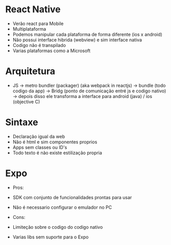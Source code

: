 # React Native
 - Verão react para Mobile
 - Multiplataforma
 - Podemos manipular cada plataforma de forma diferente (ios x android)
 - Não possui interface hibrida (webview) e sim interface nativa
 - Codigo não é transpilado
 - Varias plataformas como a Microsoft 

# Arquitetura
 - JS 
	-> metro bundler (packager) (aka webpack in reactjs) 
	-> bundle (todo codigo da app) 
	-> Bridg (ponto de comunicação entré js e codigo nativo) 
	-> depois disso ele transforma a interface para android (java) / ios (objective C)

# Sintaxe
 - Declaração igual da web
 - Não é html e sim componentes proprios
 - Apps sem classes ou ID's
 - Todo texto é <Text/> não existe estilização propria

# Expo
 - Pros: 
  - SDK com conjunto de funcionalidades prontas para usar 
  - Não é necessario configurar o emulador no PC

 - Cons:
  - Limiteção sobre o codigo do codigo nativo
  - Varias libs sem suporte para o Expo